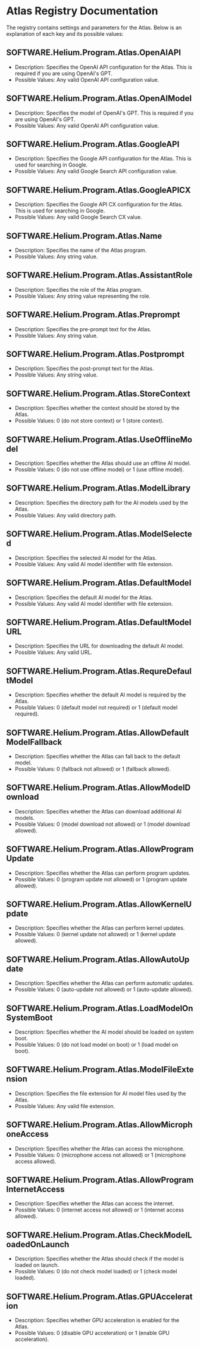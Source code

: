 # Atlas Registry Documentation

The registry contains settings and parameters for the Atlas. Below is an explanation of each key and its possible values:

## SOFTWARE.Helium.Program.Atlas.OpenAIAPI
- Description: Specifies the OpenAI API configuration for the Atlas. This is required if you are using OpenAI's GPT.
- Possible Values: Any valid OpenAI API configuration value.

## SOFTWARE.Helium.Program.Atlas.OpenAIModel
- Description: Specifies the model of OpenAI's GPT. This is required if you are using OpenAI's GPT.
- Possible Values: Any valid OpenAI API configuration value.

## SOFTWARE.Helium.Program.Atlas.GoogleAPI
- Description: Specifies the Google API configuration for the Atlas. This is used for searching in Google.
- Possible Values: Any valid Google Search API configuration value.

## SOFTWARE.Helium.Program.Atlas.GoogleAPICX
- Description: Specifies the Google API CX configuration for the Atlas. This is used for searching in Google.
- Possible Values: Any valid Google Search CX value.

## SOFTWARE.Helium.Program.Atlas.Name
- Description: Specifies the name of the Atlas program.
- Possible Values: Any string value.

## SOFTWARE.Helium.Program.Atlas.AssistantRole
- Description: Specifies the role of the Atlas program.
- Possible Values: Any string value representing the role.

## SOFTWARE.Helium.Program.Atlas.Preprompt
- Description: Specifies the pre-prompt text for the Atlas.
- Possible Values: Any string value.

## SOFTWARE.Helium.Program.Atlas.Postprompt
- Description: Specifies the post-prompt text for the Atlas.
- Possible Values: Any string value.

## SOFTWARE.Helium.Program.Atlas.StoreContext
- Description: Specifies whether the context should be stored by the Atlas.
- Possible Values: 0 (do not store context) or 1 (store context).

## SOFTWARE.Helium.Program.Atlas.UseOfflineModel
- Description: Specifies whether the Atlas should use an offline AI model.
- Possible Values: 0 (do not use offline model) or 1 (use offline model).

## SOFTWARE.Helium.Program.Atlas.ModelLibrary
- Description: Specifies the directory path for the AI models used by the Atlas.
- Possible Values: Any valid directory path.

## SOFTWARE.Helium.Program.Atlas.ModelSelected
- Description: Specifies the selected AI model for the Atlas.
- Possible Values: Any valid AI model identifier with file extension.

## SOFTWARE.Helium.Program.Atlas.DefaultModel
- Description: Specifies the default AI model for the Atlas.
- Possible Values: Any valid AI model identifier with file extension.

## SOFTWARE.Helium.Program.Atlas.DefaultModelURL
- Description: Specifies the URL for downloading the default AI model.
- Possible Values: Any valid URL.

## SOFTWARE.Helium.Program.Atlas.RequreDefaultModel
- Description: Specifies whether the default AI model is required by the Atlas.
- Possible Values: 0 (default model not required) or 1 (default model required).

## SOFTWARE.Helium.Program.Atlas.AllowDefaultModelFallback
- Description: Specifies whether the Atlas can fall back to the default model.
- Possible Values: 0 (fallback not allowed) or 1 (fallback allowed).

## SOFTWARE.Helium.Program.Atlas.AllowModelDownload
- Description: Specifies whether the Atlas can download additional AI models.
- Possible Values: 0 (model download not allowed) or 1 (model download allowed).

## SOFTWARE.Helium.Program.Atlas.AllowProgramUpdate
- Description: Specifies whether the Atlas can perform program updates.
- Possible Values: 0 (program update not allowed) or 1 (program update allowed).

## SOFTWARE.Helium.Program.Atlas.AllowKernelUpdate
- Description: Specifies whether the Atlas can perform kernel updates.
- Possible Values: 0 (kernel update not allowed) or 1 (kernel update allowed).

## SOFTWARE.Helium.Program.Atlas.AllowAutoUpdate
- Description: Specifies whether the Atlas can perform automatic updates.
- Possible Values: 0 (auto-update not allowed) or 1 (auto-update allowed).

## SOFTWARE.Helium.Program.Atlas.LoadModelOnSystemBoot
- Description: Specifies whether the AI model should be loaded on system boot.
- Possible Values: 0 (do not load model on boot) or 1 (load model on boot).

## SOFTWARE.Helium.Program.Atlas.ModelFileExtension
- Description: Specifies the file extension for AI model files used by the Atlas.
- Possible Values: Any valid file extension.

## SOFTWARE.Helium.Program.Atlas.AllowMicrophoneAccess
- Description: Specifies whether the Atlas can access the microphone.
- Possible Values: 0 (microphone access not allowed) or 1 (microphone access allowed).

## SOFTWARE.Helium.Program.Atlas.AllowProgramInternetAccess
- Description: Specifies whether the Atlas can access the internet.
- Possible Values: 0 (internet access not allowed) or 1 (internet access allowed).

## SOFTWARE.Helium.Program.Atlas.CheckModelLoadedOnLaunch
- Description: Specifies whether the Atlas should check if the model is loaded on launch.
- Possible Values: 0 (do not check model loaded) or 1 (check model loaded).

## SOFTWARE.Helium.Program.Atlas.GPUAcceleration
- Description: Specifies whether GPU acceleration is enabled for the Atlas.
- Possible Values: 0 (disable GPU acceleration) or 1 (enable GPU acceleration).
